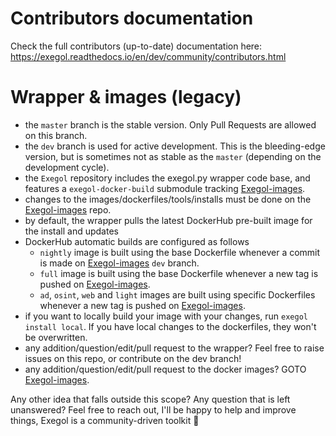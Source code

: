 # Contributors documentation
Check the full contributors (up-to-date) documentation here: https://exegol.readthedocs.io/en/dev/community/contributors.html

# Wrapper & images (legacy)
- the `master` branch is the stable version. Only Pull Requests are allowed on this branch.
- the `dev` branch is used for active development. This is the bleeding-edge version, but is sometimes not as stable as the `master` (depending on the development cycle).
- the `Exegol` repository includes the exegol.py wrapper code base, and features a `exegol-docker-build` submodule tracking [Exegol-images](https://github.com/ThePorgs/Exegol-images).
- changes to the images/dockerfiles/tools/installs must be done on the [Exegol-images](https://github.com/ThePorgs/Exegol-images) repo.
- by default, the wrapper pulls the latest DockerHub pre-built image for the install and updates
- DockerHub automatic builds are configured as follows
  - `nightly` image is built using the base Dockerfile whenever a commit is made on [Exegol-images](https://github.com/ThePorgs/Exegol-images) `dev` branch.
  - `full` image is built using the base Dockerfile whenever a new tag is pushed on [Exegol-images](https://github.com/ThePorgs/Exegol-images).
  - `ad`, `osint`, `web` and `light` images are built using specific Dockerfiles whenever a new tag is pushed on [Exegol-images](https://github.com/ThePorgs/Exegol-images).
- if you want to locally build your image with your changes, run `exegol install local`. If you have local changes to the dockerfiles, they won't be overwritten.
- any addition/question/edit/pull request to the wrapper? Feel free to raise issues on this repo, or contribute on the dev branch!
- any addition/question/edit/pull request to the docker images? GOTO [Exegol-images](https://github.com/ThePorgs/Exegol-images).

Any other idea that falls outside this scope?
Any question that is left unanswered?
Feel free to reach out, I'll be happy to help and improve things, Exegol is a community-driven toolkit :rocket:
